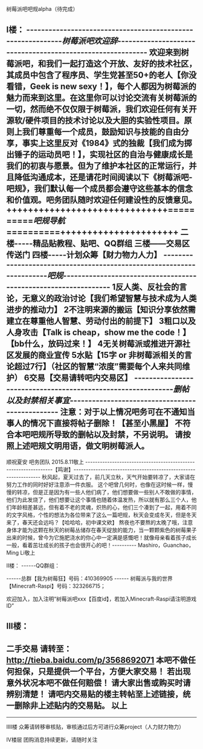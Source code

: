 树莓派吧吧规alpha（待完成）


I楼：
------------------------------------------------------------_**树莓派吧欢迎辞**_-----------------------------------------------------------
欢迎来到树莓派吧，和我们一起打造这个开放、友好的技术社区，其成员中包含了程序员、**学生党**甚至50+**的老人【你没看错，Geek is new sexy！】**，每个人都因为树莓派的魅力而来到这里。在这里你可以讨论交流有关树莓派的一切，然而绝不仅仅限于树莓派，我们欢迎任何有关开源软/硬件项目的技术讨论以及大胆的实验性项目。原则上我们尊重每一个成员，鼓励知识与技能的自由分享，事实上这里反对《1984》式的独裁【**我们成为掷出锤子的运动员吧！】**，实现社区的自治与健康成长是我们的初衷与愿景。但为了维护本社区的正常运行，并且降低沟通成本，还是请花时间阅读以下《树莓派吧-吧规》，我们默认每一个成员都会遵守这些基本的信念和价值观。吧务团队随时欢迎任何建设性的反馈意见。
++++++++++++++++++++++++++++++==========***_吧规导航_***==========++++++++++++++++++++++
二楼-----精品贴教程、贴吧、QQ群组
三楼——交易区传送门
四楼-----计划众筹【财力物力人力】
----------------------------------------------------------------------***_吧规_***----------------------------------------------------------------
1反人类、反社会的言论，无意义的政治讨论【我们希望智慧与技术成为人类进步的推动力】
2不注明来源的搬运【知识分享依然需建立在尊重他人智慧、劳动付出的前提下】
3粗口以及人身攻击【Talk is cheap，show me the code！】【bb什么，放码过来！】
4无关树莓派或推进开源社区发展的商业宣传
5水贴【15字 or 非树莓派相关的言论超过7行】（社区的智慧“浓度”需要每个人来共同维护）
6交易【交易请转吧内交易区】
-------------------------------------------------------------_***删帖以及封禁相关事宜***_------------------------------------------------
注意：对于以上情况吧务可在不通知当事人的情况下直接将帖子删除！【甚至小黑屋】
               不符合本吧吧规所导致的删帖以及封禁，不另说明。
               请按照上述吧规文明用语，做文明树莓派人。
--------------------------------------------------------------------------------------------------------------------------------------------
顺祝夏安
吧务团队
2015.8.11敬上
----------------------------------------------------------------【鸣谢】----------------------------------------------------------------
  秋风起，夏天过去了，前几天立秋，天气开始要转凉了，大家请在努力工作的同时好好注意添一件衣服。
  这个吧曾几何时，也像在这时候一样，慢慢的转凉，但是正是因为有一些人他们病了，他们想要做一些别人不敢做的事情，他们为此发烧了，他们想要让这个事情也随着体温发热，所以就有那么三个人，他们年龄相差甚远，但有着不老的灵魂，炽热的心，他们三个凑到了一起，用着不同的文字风格，个性的想法为各位带来了这么一篇吧规，秋天会变成冬天，但是冬天来了，春天还会远吗？【哈哈哈，初中课文欸】
  熬夜也不要熬的太晚了哦，注意身体才能为这颗在秋天的树莓丛储存在春天绽放的能力，当一颗颗紫色的树莓果子出来的时候，曾今为它施肥浇水的你心中一定满是感慨吧！就像母亲看着孩子成长一般，看着茁壮成长的孩子也会很开心的吧！----------
  Mashiro，Guanchao，Ming Li敬上







II楼：
------QQ群组：

------总群【我为树莓狂】号码：410369905
------ 树莓派与我的世界【Minecraft-Raspi】号码：323266715；

欢迎加入，加入注明“树莓派吧xxx【百度id】，若加入Minecraft-Raspi请注明游戏ID”









III楼：
---------------------------------------------------------------------------------------
二手交易
请转至：http://tieba.baidu.com/p/3568692071
本吧**不做任何担保**，只是提供一个平台，方便大家交易！
若出现意外状况本吧**不做任何赔偿！**
请大家出售或购买时**请辨别清楚**！
请吧内交易贴的楼主转帖至上述链接，**统一删除非上述贴内的交易贴**。
以上
---------------------------------------------------------------------------------------







---------------------------------------------------------------------------------------
IIII楼
众筹请转移审核贴，审核通过后方可进行众筹project（人力财力物力）







IV楼层
团购消息持续更新，请随时关注
